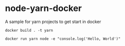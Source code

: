 # node-yarn-docker
A sample for yarn projects to get start in docker

``` 
docker build . -t yarn

docker run yarn node -e "console.log('Hello, World')"
```